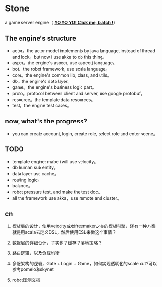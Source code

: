 Stone
=====
a game server engine（
[**YO YO YO! Click me, biatch !**](https://github.com/crazyjohn/Stone/wiki)）




The engine's structure 
----------


- actor。the actor model implements by java language, instead of thread and lock。but now i use akka to do this thing。
- aspct。the engine's aspect, use aspectj language。
- bot。the robot framework, use scala language。
- core。the engine's common lib, class, and utils。
- db。the engine's data layer。
- game。the engine's business logic part。
- proto。protocol between client and server, use google protobuf。
- resource。the template data resources。
- test。the engine test cases。

now, what's the progress?
----------
- you can create account, login, create role, select role and enter scene。



TODO
----------
- template engine: mabe i will use velocity。
- db human sub entity。
- data layer use cache。
- routing logic。
- balance。
- robot pressure test, and make the test doc。
- all the framework use akka，use remote and cluster。


cn
----------
1. 模板层的设计，使用velocity或者freemaker之类的模板引擎，还有一种方案就是用scala去定义DSL，然后使用DSL来做这个事情？

2. 数据层的详细设计，子实体？缓存？落地策略？

3. 路由逻辑，以及负载均衡

4. 多服架构的逻辑，Gate + Login + Game，如何实现透明化的scale out?可以参考pomelo和skynet

5. robot压测文档
